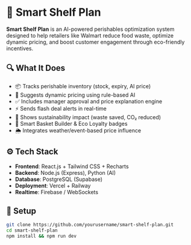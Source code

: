 # 🛒 Smart Shelf Plan

**Smart Shelf Plan** is an AI-powered perishables optimization system designed to help retailers like Walmart reduce food waste, optimize dynamic pricing, and boost customer engagement through eco-friendly incentives.

## 🔍 What It Does
- 📦 Tracks perishable inventory (stock, expiry, AI price)
- 🧠 Suggests dynamic pricing using rule-based AI
- ✅ Includes manager approval and price explanation engine
- ⚡ Sends flash deal alerts in real-time
- 🌱 Shows sustainability impact (waste saved, CO₂ reduced)
- 🛒 Smart Basket Builder & Eco Loyalty badges
- 🌦 Integrates weather/event-based price influence

## ⚙️ Tech Stack
- **Frontend**: React.js + Tailwind CSS + Recharts
- **Backend**: Node.js (Express), Python (AI)
- **Database**: PostgreSQL (Supabase)
- **Deployment**: Vercel + Railway
- **Realtime**: Firebase / WebSockets

## 🚀 Setup
```bash
git clone https://github.com/yourusername/smart-shelf-plan.git
cd smart-shelf-plan
npm install && npm run dev
